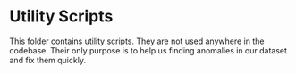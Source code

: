 # Utility Scripts

This folder contains utility scripts. They are not used anywhere in the codebase. Their only purpose is to help us finding anomalies in our dataset and fix them quickly.
